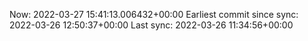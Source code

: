 Now: 2022-03-27 15:41:13.006432+00:00 Earliest commit since sync: 2022-03-26 12:50:37+00:00 Last sync: 2022-03-26 11:34:56+00:00
